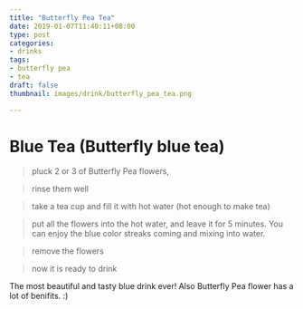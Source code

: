 ```yaml
---
title: "Butterfly Pea Tea"
date: 2019-01-07T11:40:11+08:00
type: post
categories:
- drinks
tags:
- butterfly pea
- tea
draft: false
thumbnail: images/drink/butterfly_pea_tea.png

---
```


# Blue Tea (Butterfly blue tea) 

> pluck 2 or 3 of Butterfly Pea flowers, 

> rinse them well 

> take a tea cup and fill it with hot water (hot enough to make tea)

> put all the flowers into the hot water, and leave it for 5 minutes. You can enjoy the blue color streaks coming and mixing into water.

> remove the flowers 

> now it is ready to drink

The most beautiful and tasty blue drink ever! Also Butterfly Pea flower has a lot of benifits. :)

